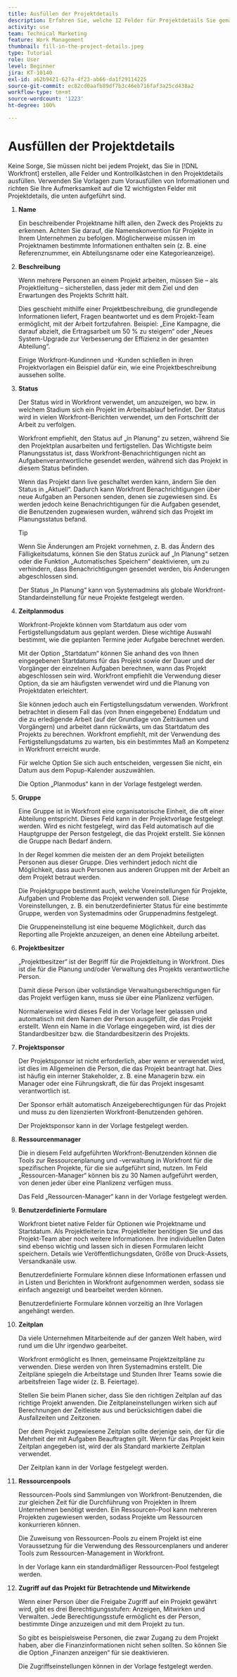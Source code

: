 ```yaml
---
title: Ausfüllen der Projektdetails
description: Erfahren Sie, welche 12 Felder für Projektdetails Sie gemäß den Empfehlungen von [!DNL  Workfront] ausfüllen sollten, wenn Sie ein Projekt erstellen.
activity: use
team: Technical Marketing
feature: Work Management
thumbnail: fill-in-the-project-details.jpeg
type: Tutorial
role: User
level: Beginner
jira: KT-10140
exl-id: a62b9421-627a-4f23-ab66-da1f29114225
source-git-commit: ec82cd0aafb89df7b3c46eb716faf3a25cd438a2
workflow-type: tm+mt
source-wordcount: '1223'
ht-degree: 100%

---
```


# Ausfüllen der Projektdetails

Keine Sorge, Sie müssen nicht bei jedem Projekt, das Sie in [!DNL  Workfront] erstellen, alle Felder und Kontrollkästchen in den Projektdetails ausfüllen. Verwenden Sie Vorlagen zum Vorausfüllen von Informationen und richten Sie Ihre Aufmerksamkeit auf die 12 wichtigsten Felder mit Projektdetails, die unten aufgeführt sind.

1. **Name**

   Ein beschreibender Projektname hilft allen, den Zweck des Projekts zu erkennen. Achten Sie darauf, die Namenskonvention für Projekte in Ihrem Unternehmen zu befolgen. Möglicherweise müssen im Projektnamen bestimmte Informationen enthalten sein (z. B. eine Referenznummer, ein Abteilungsname oder eine Kategorieanzeige).


1. **Beschreibung**

   Wenn mehrere Personen an einem Projekt arbeiten, müssen Sie – als Projektleitung – sicherstellen, dass jeder mit dem Ziel und den Erwartungen des Projekts Schritt hält.

   Dies geschieht mithilfe einer Projektbeschreibung, die grundlegende Informationen liefert, Fragen beantwortet und es dem Projekt-Team ermöglicht, mit der Arbeit fortzufahren. Beispiel: „Eine Kampagne, die darauf abzielt, die Ertragsarbeit um 50 % zu steigern“ oder „Neues System-Upgrade zur Verbesserung der Effizienz in der gesamten Abteilung“.

   Einige Workfront-Kundinnen und -Kunden schließen in ihren Projektvorlagen ein Beispiel dafür ein, wie eine Projektbeschreibung aussehen sollte.

1. **Status**

   Der Status wird in Workfront verwendet, um anzuzeigen, wo bzw. in welchem Stadium sich ein Projekt im Arbeitsablauf befindet. Der Status wird in vielen Workfront-Berichten verwendet, um den Fortschritt der Arbeit zu verfolgen.

   Workfront empfiehlt, den Status auf „in Planung“ zu setzen, während Sie den Projektplan ausarbeiten und fertigstellen. Das Wichtigste beim Planungsstatus ist, dass Workfront-Benachrichtigungen nicht an Aufgabenverantwortliche gesendet werden, während sich das Projekt in diesem Status befinden.

   Wenn das Projekt dann live geschaltet werden kann, ändern Sie den Status in „Aktuell“. Dadurch kann Workfront Benachrichtigungen über neue Aufgaben an Personen senden, denen sie zugewiesen sind. Es werden jedoch keine Benachrichtigungen für die Aufgaben gesendet, die Benutzenden zugewiesen wurden, während sich das Projekt im Planungsstatus befand.

   >[!TIP]
   >
   >  Wenn Sie Änderungen am Projekt vornehmen, z. B. das Ändern des Fälligkeitsdatums, können Sie den Status zurück auf „In Planung“ setzen oder die Funktion „Automatisches Speichern“ deaktivieren, um zu verhindern, dass Benachrichtigungen gesendet werden, bis Änderungen abgeschlossen sind.

   Der Status „In Planung“ kann von Systemadmins als globale Workfront-Standardeinstellung für neue Projekte festgelegt werden.

1. **Zeitplanmodus**

   Workfront-Projekte können vom Startdatum aus oder vom Fertigstellungsdatum aus geplant werden. Diese wichtige Auswahl bestimmt, wie die geplanten Termine jeder Aufgabe berechnet werden.

   Mit der Option „Startdatum“ können Sie anhand des von Ihnen eingegebenen Startdatums für das Projekt sowie der Dauer und der Vorgänger der einzelnen Aufgaben berechnen, wann das Projekt abgeschlossen sein wird. Workfront empfiehlt die Verwendung dieser Option, da sie am häufigsten verwendet wird und die Planung von Projektdaten erleichtert.

   Sie können jedoch auch ein Fertigstellungsdatum verwenden. Workfront betrachtet in diesem Fall das (von Ihnen eingegebene) Enddatum und die zu erledigende Arbeit (auf der Grundlage von Zeiträumen und Vorgängern) und arbeitet dann rückwärts, um das Startdatum des Projekts zu berechnen. Workfront empfiehlt, mit der Verwendung des Fertigstellungsdatums zu warten, bis ein bestimmtes Maß an Kompetenz in Workfront erreicht wurde.

   Für welche Option Sie sich auch entscheiden, vergessen Sie nicht, ein Datum aus dem Popup-Kalender auszuwählen.

   Die Option „Planmodus“ kann in der Vorlage festgelegt werden.

1. **Gruppe**

   Eine Gruppe ist in Workfront eine organisatorische Einheit, die oft einer Abteilung entspricht. Dieses Feld kann in der Projektvorlage festgelegt werden. Wird es nicht festgelegt, wird das Feld automatisch auf die Hauptgruppe der Person festgelegt, die das Projekt erstellt. Sie können die Gruppe nach Bedarf ändern.

   In der Regel kommen die meisten der an dem Projekt beteiligten Personen aus dieser Gruppe. Dies verhindert jedoch nicht die Möglichkeit, dass auch Personen aus anderen Gruppen mit der Arbeit an dem Projekt betraut werden.

   Die Projektgruppe bestimmt auch, welche Voreinstellungen für Projekte, Aufgaben und Probleme das Projekt verwenden soll. Diese Voreinstellungen, z. B. ein benutzerdefinierter Status für eine bestimmte Gruppe, werden von Systemadmins oder Gruppenadmins festgelegt.

   Die Gruppeneinstellung ist eine bequeme Möglichkeit, durch das Reporting alle Projekte anzuzeigen, an denen eine Abteilung arbeitet.

1. **Projektbesitzer**

   „Projektbesitzer“ ist der Begriff für die Projektleitung in Workfront. Dies ist die für die Planung und/oder Verwaltung des Projekts verantwortliche Person.

   Damit diese Person über vollständige Verwaltungsberechtigungen für das Projekt verfügen kann, muss sie über eine Planlizenz verfügen.

   Normalerweise wird dieses Feld in der Vorlage leer gelassen und automatisch mit dem Namen der Person ausgefüllt, die das Projekt erstellt. Wenn ein Name in die Vorlage eingegeben wird, ist dies der Standardbesitzer bzw. die Standardbesitzerin des Projekts.

1. **Projektsponsor**

   Der Projektsponsor ist nicht erforderlich, aber wenn er verwendet wird, ist dies im Allgemeinen die Person, die das Projekt beantragt hat. Dies ist häufig ein interner Stakeholder, z. B. eine Managerin bzw. ein Manager oder eine Führungskraft, die für das Projekt insgesamt verantwortlich ist.

   Der Sponsor erhält automatisch Anzeigeberechtigungen für das Projekt und muss zu den lizenzierten Workfront-Benutzenden gehören.

   Der Projektsponsor kann in der Vorlage festgelegt werden.

1. **Ressourcenmanager**

   Die in diesem Feld aufgeführten Workfront-Benutzenden können die Tools zur Ressourcenplanung und -verwaltung in Workfront für die spezifischen Projekte, für die sie aufgeführt sind, nutzen. Im Feld „Ressourcen-Manager“ können bis zu 30 Namen aufgeführt werden, von denen jeder über eine Planlizenz verfügen muss.

   Das Feld „Ressourcen-Manager“ kann in der Vorlage festgelegt werden.

1. **Benutzerdefinierte Formulare**

   Workfront bietet native Felder für Optionen wie Projektname und Startdatum. Als Projektleiterin bzw. Projektleiter benötigen Sie und das Projekt-Team aber noch weitere Informationen. Ihre individuellen Daten sind ebenso wichtig und lassen sich in diesen Formularen leicht speichern. Details wie Veröffentlichungsdaten, Größe von Druck-Assets, Versandkanäle usw.

   Benutzerdefinierte Formulare können diese Informationen erfassen und in Listen und Berichten in Workfront aufgenommen werden, sodass sie einfach angezeigt und bearbeitet werden können.

   Benutzerdefinierte Formulare können vorzeitig an Ihre Vorlagen angehängt werden.

1. **Zeitplan**

   Da viele Unternehmen Mitarbeitende auf der ganzen Welt haben, wird rund um die Uhr irgendwo gearbeitet.

   Workfront ermöglicht es Ihnen, gemeinsame Projektzeitpläne zu verwenden. Diese werden von Ihren Systemadmins erstellt. Die Zeitpläne spiegeln die Arbeitstage und Stunden Ihrer Teams sowie die arbeitsfreien Tage wider (z. B. Feiertage).

   Stellen Sie beim Planen sicher, dass Sie den richtigen Zeitplan auf das richtige Projekt anwenden. Die Zeitplaneinstellungen wirken sich auf Berechnungen der Zeitleiste aus und berücksichtigen dabei die Ausfallzeiten und Zeitzonen.

   Der dem Projekt zugewiesene Zeitplan sollte derjenige sein, der für die Mehrheit der mit Aufgaben Beauftragten gilt. Wenn für das Projekt kein Zeitplan angegeben ist, wird der als Standard markierte Zeitplan verwendet.

   Der Zeitplan kann in der Vorlage festgelegt werden.

1. **Ressourcenpools**

   Ressourcen-Pools sind Sammlungen von Workfront-Benutzenden, die zur gleichen Zeit für die Durchführung von Projekten in Ihrem Unternehmen benötigt werden. Ein Ressourcen-Pool kann mehreren Projekten zugewiesen werden, sodass Projekte um Ressourcen konkurrieren können.

   Die Zuweisung von Ressourcen-Pools zu einem Projekt ist eine Voraussetzung für die Verwendung des Ressourcenplaners und anderer Tools zum Ressourcen-Management in Workfront.

   In der Vorlage kann ein standardmäßiger Ressourcen-Pool festgelegt werden.

1. **Zugriff auf das Projekt für Betrachtende und Mitwirkende**

   Wenn einer Person über die Freigabe Zugriff auf ein Projekt gewährt wird, gibt es drei Berechtigungsstufen: Anzeigen, Mitwirken und Verwalten. Jede Berechtigungsstufe ermöglicht es der Person, bestimmte Dinge anzuzeigen und mit dem Projekt zu tun.

   So gibt es beispielsweise Personen, die zwar Zugang zu dem Projekt haben, aber die Finanzinformationen nicht sehen sollten. So können Sie die Option „Finanzen anzeigen“ für sie deaktivieren.

   Die Zugriffseinstellungen können in der Vorlage festgelegt werden.
